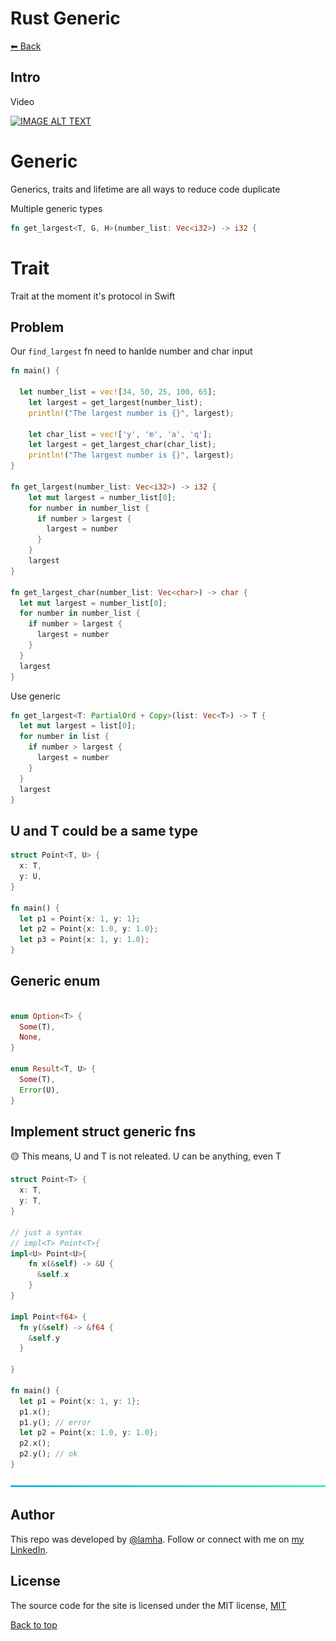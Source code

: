 # Rust Generic

[⬅ Back](../README.md)

## Intro 
Video

<div>
  <a href="https://www.youtube.com/watch?v=6rcTSxPJ6Bw"><img src="https://img.youtube.com/vi/6rcTSxPJ6Bw/0.jpg" alt="IMAGE ALT TEXT"></a>
</div>

# Generic 
Generics, traits and lifetime are all ways to reduce code duplicate 

Multiple generic types 

```Rust
fn get_largest<T, G, H>(number_list: Vec<i32>) -> i32 {

```

# Trait 

Trait at the moment it's protocol in Swift

## Problem 
Our `find_largest` fn need to hanlde number and char input 

```Rust
fn main() {

  let number_list = vec![34, 50, 25, 100, 65];
    let largest = get_largest(number_list);
    println!("The largest number is {}", largest);

    let char_list = vec!['y', 'm', 'a', 'q'];
    let largest = get_largest_char(char_list);
    println!("The largest number is {}", largest);
}

fn get_largest(number_list: Vec<i32>) -> i32 {
    let mut largest = number_list[0];
    for number in number_list {
      if number > largest {
        largest = number
      }
    }
    largest
}

fn get_largest_char(number_list: Vec<char>) -> char {
  let mut largest = number_list[0];
  for number in number_list {
    if number > largest {
      largest = number
    }
  }
  largest
}

```

Use generic 

```Rust
fn get_largest<T: PartialOrd + Copy>(list: Vec<T>) -> T {
  let mut largest = list[0];
  for number in list {
    if number > largest {
      largest = number
    }
  }
  largest
}
```

## U and T could be a same type 

```Rust
struct Point<T, U> {
  x: T,
  y: U,
}

fn main() {
  let p1 = Point{x: 1, y: 1};
  let p2 = Point{x: 1.0, y: 1.0};
  let p3 = Point{x: 1, y: 1.0};
}

```


## Generic enum 

```Rust

enum Option<T> {
  Some(T),
  None,
}

enum Result<T, U> {
  Some(T),
  Error(U),
}

```

## Implement struct generic fns 

🟡 This means, U and T is not releated. U can be anything, even T 

``` Rust
struct Point<T> {
  x: T,
  y: T,
}

// just a syntax 
// impl<T> Point<T>{
impl<U> Point<U>{
    fn x(&self) -> &U {
      &self.x
    }
}

impl Point<f64> {
  fn y(&self) -> &f64 {
    &self.y
  }
    
}

fn main() {
  let p1 = Point{x: 1, y: 1};
  p1.x();
  p1.y(); // error 
  let p2 = Point{x: 1.0, y: 1.0};
  p2.x();
  p2.y(); // ok 
}


```




<p><img type="separator" height=8px width="100%" src="https://github.com/HaLamUs/nft-drop/blob/main/assets/aqua.png"></p>

## Author

This repo was developed by [@lamha](https://github.com/HaLamUs). 
Follow or connect with me on [my LinkedIn](https://www.linkedin.com/in/lamhacs). 

## License
The source code for the site is licensed under the MIT license, [MIT](https://opensource.org/license/mit/)

 <a href="#top">Back to top</a>
